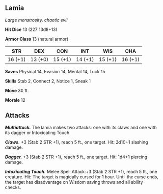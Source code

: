 ## Lamia

*Large monstrosity, chaotic evil*

**Hit Dice** 13 (227 13d8+13)

**Armor Class** 13 (natural armor)

| STR     | DEX     | CON     | INT     | WIS     | CHA     |
|---------|---------|---------|---------|---------|---------|
| 16 (+1) | 13 (+0) | 15 (+1) | 14 (+1) | 15 (+1) | 16 (+1) |

**Saves** Physical 14, Evasion 14, Mental 14, Luck 15

**Skills** Stab 2, Connect 2, Notice 1, Sneak 1

**Move** 30 ft.

**Morale** 12

## Attacks

***Multiattack.*** The lamia makes two attacks: one with its claws and one with its dagger or Intoxicating Touch.

***Claws.*** +3 (Stab 2 STR +1), reach 5 ft., one target. Hit: 2d10+1 slashing damage.

***Dagger.*** +3 (Stab 2 STR +1), reach 5 ft., one target. Hit: 1d4+1 piercing damage.

***Intoxicating Touch.*** Melee Spell Attack:+3 (Stab 2 STR +1), reach 5 ft., one creature. Hit: The target is magically cursed for 1 hour. Until the curse ends, the target has disadvantage on Wisdom saving throws and all ability checks.

